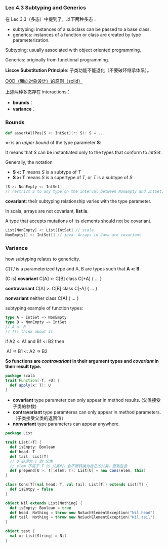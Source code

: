 ### Lec 4.3 Subtyping and Generics

在 Lec 3.3（多态）中提到了，以下两种多态：

- subtyping: instances of a subclass can be passed to a base class.
- generics: instances of a function or class are created by type parameterization.

Subtyping: usually associated with object oriented programming.

Generics: originally from functional programming.



**Liscov Substitution Principle**: 子类功能不能退化（不要破环继承体系）。

[OOD（面向对象设计）的原则（solid）](http://blog.csdn.net/JavaLive09/article/details/7619284?utm_source=jiancool)



上述两种多态存在 interactions：

- **bounds**：
- **variance**：



### Bounds

```scala
def assertAllPos[S <: IntSet](r: S): S = ...
```



**<:** is an *upper bound* of the type parameter **S**: 

It means that *S* can be instantiated only to the types that conform to *IntSet*.

Generally, the notation

- **S <: T** means *S* is a subtype of *T*
- **S >: T** means *S* is a supertype of *T*, or *T* is a subtype of *S*

```scala
[S >: NonEmpty <: IntSet]
// restrict S to any type on the interval between NonEmpty and IntSet.
```



**covariant**: their subtyping relationship varies with the type parameter.

In scala, arrays are not covariant, **list is**.

A type that accepts mutations of its elements should not be covariant.

```scala
List[NonEmpty] <: List[IntSet] // scala.
NonEmpty[] <: IntSet[] // java. Arrays in Java are covariant
```



### Variance

how subtyping relates to genericity.

*C[T]* is a parameterized type and A, B are types such that **A <: B**.

(C is) **covariant**	C[A] <: C[B]		class C[+A] { … }

**contravariant**	C[A] >: C[B]		class C[-A] { … }

**nonvariant**		neither			class C[A] { … }



subtyping example of function types:

```scala
type A = IntSet => NonEmpty
type B = NonEmpty => IntSet
// A <: B
// !!! think about it
```

if A2 <: A1 and B1 <: B2 then 

​	A1 => B1 <: A2 => B2

**So functions are *contravariant* in their argument types and *covariant* in their result type.**

```scala
package scala
trait Function[-T, +U] {
  def apply(x: T): U
}
```

- **covariant** type parameter can only appear in method results. (父类接受子类的参数)
- **contravariant** type paramteres can only appear in method parameters.（子类接受父类的返回值）
- **nonvariant** type parameters can appear anywhere.



```scala
package List

trait List[+T] {
  def isEmpty: Boolean
  def head: T
  def tail: List[T]
  // U 必须为 T 的 父类
  // elem 不属于 T 的 父类时，会不断转换为自己的父类，直到包含
  def prepend[U >: T](elem: T): List[U] = new Cons(elem, this)
}

class Cons[T](val head: T, val tail: List[T]) extends List[T] {
  def isEmtpy = false
}

object Nil extends List[Nothing] {
  def isEmpty: Boolean = true
  def head: Nothing = throw new NoSuchElementException("Nil.head")
  def tail: Nothing = throw new NoSuchElementException("Nil.tail")
}

object test {
  val x: List[String] = Nil
}
```

